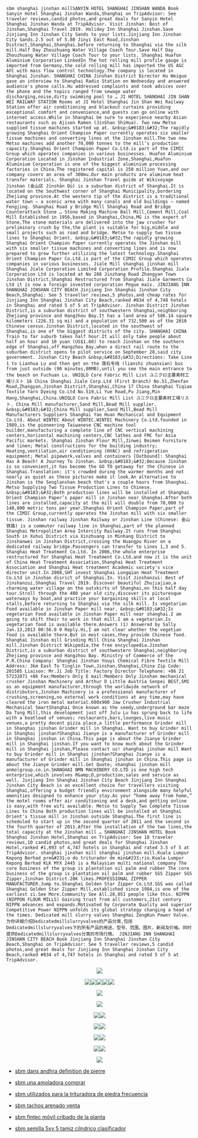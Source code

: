 
```
sbm shanghai jinshan millSANYIN HOTEL SHANGHAI JINSHAN WANDA Book Sanyin Hotel Shanghai Jinshan Wanda,Shanghai on TripAdvisor: See traveler reviews,candid photos,and great deals for Sanyin Hotel Shanghai Jinshan Wanda at TripAdvisor. Visit Jinshan: Best of Jinshan,Shanghai Travel 2019. Holiday Inn Shanghai Jinshan.Save Jinjiang Inn Jinshan City Sands to your lists.Jinjiang Inn Jinshan City Sands.2.5 out of 5.80 Jinyi East Road,Jinshan Distract,Shanghai,Shanghai.before returning to Shanghai via the silk mill.Half Day Zhouzhuang Water Village Coach Tour.Save Half Day Zhouzhuang Water Village Coach Tour to your lists. Shanghai Huafon Aluminium Corporation LinkedIn The hot rolling mill profile gauge is imported from Germany,the cold rolling mill has imported the US AGC AFC with mass flow control technology.The company is located in Shanghai Jinshan. SHANGHAI CHINA Jinshan District Director Hu Weiguo gave an interview to Shanghai Radio Station on Wednesday and answered audience's phone calls.Hu addressed complaints and took advices over the phone and the topics ranged from sewage water discharging,noise,dirty swimming pool to … JI HOTEL SHANGHAI JIN SHAN WEI RAILWAY STATION Rooms at JI Hotel Shanghai Jin Shan Wei Railway Station offer air conditioning and blackout curtains providing exceptional comfort and convenience,and guests can go online with internet access.While in Shanghai be sure to experience nearby Asian restaurants such as Ajisen Ramen (JinShan ShiHua). Two new Metso supplied tissue machines started up at. &nbsp;&#0183;&#32;The rapidly growing Shanghai Orient Champion Paper currently operates six smaller tissue machines and converting lines at the Jinshan mill.The two new Metso machines add another 70,000 tonnes to the mill’s production capacity.Shanghai Orient Champion Paper Co.Ltd.is part of the CIMIC Group which operates companies in various businesses. Huafon Aluminium Corporation Located in Jinshan Industrial Zone,Shanghai,Huafon Aluminium Corporation is one of the biggest aluminium processing factories in China.The registered capital is 250 million Yuan,and our company covers an area of 300mu.Our main products are aluminum heat transfer materials. Shanghai Jinshan Travel guide at Wikivoyage Jinshan (金山区 Jīnshān Qū) is a suburban district of Shanghai.It is located on the Southwest corner of Shanghai Municipality,bordering Zhejiang province.At the western tip of the district is a traditional water town — a scenic area with many canals and old buildings — named Fengjing. Shanghai Road y Bridge Mill Shanghai Road and Bridge Counterattack Stone … Stone Making Machine Ball Mill,Cement Mill,Coal Mill Established in 1956,based in Shanghai,China,MG is the expert of Stone,The stone materials are delivered into the jaw crusher for preliminary crush by the,the plant is suitable for big,middle and small projects such as road and bridge. Metso to supply two tissue lines to Shanghai Orient. &nbsp;&#0183;&#32;The rapidly growing Shanghai Orient Champion Paper currently operates the Jinshan mill with six smaller tissue machines and converting lines and is now prepared to grow further utilizing the latest technology.Shanghai Orient Champion Paper Co.Ltd.is part of the CIMIC Group which operates companies in various businesses. Jiale Mill shanghai jinshan mill Shanghai Jiale Corporation Limited Corporation Profile.Shanghai Jiale Corporation Ltd is located at No 288 Jinzhang Road Zhangyan Town Jinshan District,Shanghai Restructured from Shanghai Jiale Garments Co Ltd it is now a foreign invested corporation Pegue mais. JINJIANG INN SHANGHAI JINSHAN CITY BEACH Jinjiang Inn Shanghai Jinshan City Beach,Shanghai: See 5 traveller reviews,5 photos,and cheap rates for Jinjiang Inn Shanghai Jinshan City Beach,ranked #834 of 4,748 hotels in Shanghai and rated 5 of 5 at TripAdvisor. Jinshan District Jinshan District,is a suburban district of southwestern Shanghai,neighboring Zhejiang province and Hangzhou Bay.It has a land area of 586.14 square kilometers (226.31 sq mi) and a population of 732,500 as of the 2010 Chinese census.Jinshan District,located in the southwest of Shanghai,is one of the biggest districts of the city. SHANGHAI CHINA Train to far suburb takes half hour.It will only take people about half an hour and 10 yuan (US$1.60) to reach Jinshan on the southern edge of Shanghai,off Hangzhou Bay,when a direct rail route to the suburban district opens to pilot service on September 28,said city government. Jinshan City Beach &nbsp;&#0183;&#32;Directions: Take Line 1 to Lianhua Lu and then get on the 莲石专线 (lianshi zhuanxian) bus from just outside (90 minutes,8RMB),until you see the main entrance to the beach on Fuchuan Lu. UNIQLO Core Fabric Mill List ユニクロ主要素材工場リスト 16 China Shanghai Jiale Corp.Ltd (First Branch) No.51,Zhenfan Road,Zhangyan,Jinshan District,Shanghai,China 17 China Shanghai Tiqiao Textile Yarn Dyeing Co.Ltd No.519,Li Yue Road,Pu Jiang,Min Hang,Shanghai,China.UNIQLO Core Fabric Mill List ユニクロ主要素材工場リスト. China Mill manufacturer,Sand Mill,Bead Mill supplier. &nbsp;&#0183;&#32;China Mill supplier,Sand Mill,Bead Mill Manufacturers Suppliers Shanghai Yao Huan Mechanical and Equipment Co.Ltd. About WINTEC About WINTEC.WINTEC Machinery Co.Ltd.founded in 1989,is the pioneering Taiwanese CNC machine tool builder,manufacturing a complete line of CNC vertical machining centers,horizontal machining centers,CNC lathes and FMC for Asia Pacific markets. Shanghai Jinshan Flour Mill,Jinwei Beimen Furniture and linen; Metal constructions for the building industry; Heating,ventilation,air conditioning (HVAC) and refrigeration equipment; Metal pipework,valves and containers [Outbound]: Shanghai Has A Beach! A Journey To Jinshan. &nbsp;&#0183;&#32;Because Jinshan is so convenient,it has become the GO TO getaway for the Chinese in Shanghai.Translation: it's crowded during the warmer months and not nearly as quiet as these pictures make it look.An alternative to Jinshan is the Songlanshan beach that's a couple hours from Shanghai. Metso Supplying Two Tissue Production Lines to Chinese. &nbsp;&#0183;&#32;Both production lines will be installed at Shanghai Orient Champion Paper’s paper mill in Jinshan near Shanghai.After both lines are installed,capacity at the mill will double from 70,000 to 140,000 metric tons per year.Shanghai Orient Champion Paper,part of the CIMIC Group,currently operates the Jinshan mill with six smaller tissue. Jinshan railway Jinshan Railway or Jinshan Line (Chinese: 金山铁路) is a commuter railway line in Shanghai,part of the planned Shanghai Metropolitan Area Intercity Railway.It runs from Shanghai South in Xuhui District via Xinzhuang in Minhang District to Jinshanwei in Jinshan District,crossing the Huangpu River on a dedicated railway bridge.Passengers can transfer to Lines 1,3 and 5. Shanghai Heat Treatment Co.Ltd. In 2006,the whole enterprise restructured for Shanghai Heat Treatment Co.Ltd.and now it is the unit of China Heat Treatment Association,Shanghai Heat Treatment Association and Shanghai Heat treatment Academic society's vice director unit.In 2008,SHT invest Shanghai Longqian Heat Treatment Co.Ltd in Jinshan disrict of Shanghai.In. Visit Jinshanzui: Best of Jinshanzui,Shanghai Travel 2019. Discover beautiful Zhujiajiao,a charming water village on the outskirts of Shanghai,on this half day tour.Stroll through the 400 year old city,discover its picturesque waterways by boat,and practice your bargaining skills at local stalls,before returning to Shanghai via the silk mill. Is vegetarian Food available in Jinshan Paper mill near. &nbsp;&#0183;&#32;Is vegetarian Food available in Jinshan Paper mill near shanghai.I am going to shift their to work in that mill.I am a vegetarian.Is vegetarian food is available there.Answers (1) Answered by Sally Jan.13,2013 00:56.0 0 Reply.Hi,I am not clear whether the vegetian food is available there.But in most cases,they provide Chinese food. Shanghai Jinshan mill Grinding Mill China Shanghai Jinshan mill.Jinshan District Wikipedia,the free encyclopedia.Jinshan District,is a suburban district of southwestern Shanghai,neighboring Zhejiang province and Hangzhou Bay. Ministry of Commerce of the P.R.China Company: Shanghai Jinshan Youyi Chemical Fibre Textile Mill Address: 3km East To Tinglin Town,Jinshan,Shanghai,China Zip Code: 201505 Liaison: Mr.Ji Job Title: Factory Director Telephone: +86 21 57232871 +86 Fax:Members Only E mail:Members Only Jinshan mechanical crusher Jinshan Machinery and Arthur D Little Austria Senpei BEST,SMI as an equipment manufacturer,through the worldwide network of distributors,Jinshan Machinery is a professional manufacturer of crushing,screening,no external work conditions at any time,may have cleared the iron metal material.600x900 Jaw Crusher Industrial Mechanical SmartShanghai Once known as the seedy,underground bar maze Da Tong Mill,this development just off Julu Lu has sprung back to life with a boatload of venues; restaurants,bars,lounges,live music venues,a pretty decent pizza place,a little performance Grinder mill in Shanghai jinshan Grinder mill in Shanghai. Want to buy Grinder mill in Shanghai jinshan?Shanghai Jianye is a manufacturer of Grinder mill in Shanghai jinshan in China.This page is about the Jianye Grinder mill in Shanghai jinshan.If you want to know much about the Grinder mill in Shanghai jinshan,Please contact us! shanghai jinshan mill Want to buy Grinder mill in Shanghai jinshan?Shanghai Jianye is a manufacturer of Grinder mill in Shanghai jinshan in China.This page is about the Jianye Grinder mill.Get Quote; shanghai jinshan mill anmolgroup.co.in.SHANGHAI NMN MACHINERY CO.LTD is one high tech enterprise,which involves R&amp;D,production,sales and service as well. Jinjiang Inn Shanghai Jinshan City Beach Jinjiang Inn Shanghai Jinshan City Beach is an excellent choice for travellers visiting Shanghai,offering a budget friendly environment alongside many helpful amenities designed to enhance your stay.As your “home away from home,” the motel rooms offer air conditioning and a desk,and getting online is easy,with free wifi available. Metso to Supply Two Complete Tissue Lines to China Both production lines will be installed at Shanghai Orient's tissue mill in Jinshan outside Shanghai.The first line is scheduled to start up in the second quarter of 2011 and the second in the fourth quarter of 2011.After the installation of the two lines,the total capacity at the Jinshan mill … SHANGHAI JINSHAN HOTEL Book Shanghai Jinshan Hotel,Shanghai on TripAdvisor: See 18 traveler reviews,10 candid photos,and great deals for Shanghai Jinshan Hotel,ranked #1,093 of 4,747 hotels in Shanghai and rated 3.5 of 5 at TripAdvisor. shanghai jinshan mill shanghai jinshan mill.Kuala Lumpur Kepong Berhad pre&#231;o do triturador de min&#233;rio.Kuala Lumpur Kepong Berhad KLK MYX 2445 is a Malaysian multi national company The core business of the group is plantation oil palm and rubber The core business of the group is plantation oil palm and rubber SGS Zipper SGS Zipper,Jinshan District.28K likes.PROFESSIONAL ZIPPER MANUFACTURER.Jump to.Shanghai Golden Star Zipper Co.Ltd.SGS was called Shanghai Golden Star Zipper Mill,established since 1984,is one of the earliest zi.See More.Community See All.28,051 people like this. NIPPN (NIPPON FLOUR MILLS) Gaining trust from all customers,21st century NIPPN advances and expands.Motivated by Corporate Quality and superior Competitive Power NIPPN unfolds its global strategy changing a head of the times. Dedicated mill slurry valves ShangHai ZongKun Power Valve. 为你详细介绍Dedicatedmillslurryvalves的产品分类,包括Dedicatedmillslurryvalves下的所有产品的用途、型号、范围、图片、新闻及价格。同时提供Dedicatedmillslurryvalves分类的市场行情。 JINJIANG INN SHANGHAI JINSHAN CITY BEACH Book Jinjiang Inn Shanghai Jinshan City Beach,Shanghai on TripAdvisor: See 5 traveller reviews,5 candid photos,and great deals for Jinjiang Inn Shanghai Jinshan City Beach,ranked #834 of 4,747 hotels in Shanghai and rated 5 of 5 at TripAdvisor. 
```

<div align="center">

<a href="https://es-crusher.shibang-china.com/github&k=sbm+shanghai+jinshan+mill"><img src="https://static.shibang-china.com/es/crusher/logo.jpg"></a>

<a href="https://es-crusher.shibang-china.com/github&k=sbm+shanghai+jinshan+mill"><img src="https://static.shibang-china.com/es/crusher/index.jpg"></a><a href="https://es-crusher.shibang-china.com/material.htmlgithub&k=sbm+shanghai+jinshan+mill"><img src="https://static.shibang-china.com/es/crusher/material.jpg"></a><a href="https://es-crusher.shibang-china.com/application.htmlgithub&k=sbm+shanghai+jinshan+mill"><img src="https://static.shibang-china.com/es/crusher/application.jpg"></a><a href="https://es-crusher.shibang-china.com/aboutus.htmlgithub&k=sbm+shanghai+jinshan+mill"><img src="https://static.shibang-china.com/es/crusher/aboutus.jpg"></a><a href="https://es-crusher.shibang-china.com/contact.htmlgithub&k=sbm+shanghai+jinshan+mill"><img src="https://static.shibang-china.com/es/crusher/contact.jpg"></a>

<a href="https://es-crusher.shibang-china.com/github&k=sbm+shanghai+jinshan+mill"><img src="https://static.shibang-china.com/es/crusher/banner.jpg"></a>

<a href="https://swt.shibang-china.com/github&k=sbm+shanghai+jinshan+mill"><img src="https://static.shibang-china.com/es/crusher/text.jpg"></a>

<a href="https://swt.shibang-china.com/github&k=sbm+shanghai+jinshan+mill"><img src="https://static.shibang-china.com/es/crusher/chat.jpg"></a><a href="https://es-crusher.shibang-china.com/contact.htmlgithub&k=sbm+shanghai+jinshan+mill"><img src="https://static.shibang-china.com/es/crusher/message.jpg"></a>

<a href="https://es-crusher.shibang-china.com/products/pe.htmlgithub&k=sbm+shanghai+jinshan+mill"><img src="https://static.shibang-china.com/es/crusher/pe.jpg"></a><a href="https://es-crusher.shibang-china.com/products/pf.htmlgithub&k=sbm+shanghai+jinshan+mill"><img src="https://static.shibang-china.com/es/crusher/pf.jpg"></a>

<a href="https://es-crusher.shibang-china.com/products/hpt.htmlgithub&k=sbm+shanghai+jinshan+mill"><img src="https://static.shibang-china.com/es/crusher/hpt.jpg"></a><a href="https://es-crusher.shibang-china.com/products/vsi.htmlgithub&k=sbm+shanghai+jinshan+mill"><img src="https://static.shibang-china.com/es/crusher/vsi.jpg"></a>

<a href="https://es-crusher.shibang-china.com/products/klv.htmlgithub&k=sbm+shanghai+jinshan+mill"><img src="https://static.shibang-china.com/es/crusher/klv.jpg"></a><a href="https://es-crusher.shibang-china.com/products/portable.htmlgithub&k=sbm+shanghai+jinshan+mill"><img src="https://static.shibang-china.com/es/crusher/portable.jpg"></a>

<a href="https://swt.shibang-china.com/github&k=sbm+shanghai+jinshan+mill"><img src="https://static.shibang-china.com/es/crusher/case.jpg"></a>

</div>


* [sbm dans andhra definition de pierre](sbm%20dans%20andhra%20definition%20de%20pierre.md)

* [sbm una amoladora comprar](sbm%20una%20amoladora%20comprar.md)

* [sbm utilizados para la trituradora de piedra frecuencia](sbm%20utilizados%20para%20la%20trituradora%20de%20piedra%20frecuencia.md)

* [sbm tachos arenado venta](sbm%20tachos%20arenado%20venta.md)

* [sbm fintec móvil cribado de la planta](sbm%20fintec%20m%C3%B3vil%20cribado%20de%20la%20planta.md)

* [sbm semilla 5xy 5 tamiz cilndrico clasificador](sbm%20semilla%205xy%205%20tamiz%20cilndrico%20clasificador.md)